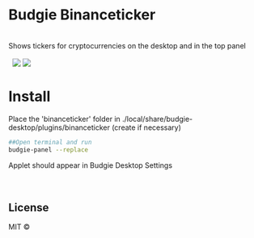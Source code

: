 # Budgie Binanceticker
<br/>
Shows tickers for cryptocurrencies on the desktop and in the top panel<br/><br/>  

<img src="https://raw.githubusercontent.com/JonCGroberg/budgie-binanceticker/master/media/desktop.gif"/>
<img src="https://raw.githubusercontent.com/JonCGroberg/budgie-binanceticker/master/media/topbar.gif"/>


# Install

Place the 'binanceticker' folder in ./local/share/budgie-desktop/plugins/binanceticker (create if necessary)
```bash
##Open terminal and run
budgie-panel --replace 
```
Applet should appear in Budgie Desktop Settings  
<br/><br/> 

## License


MIT ©

